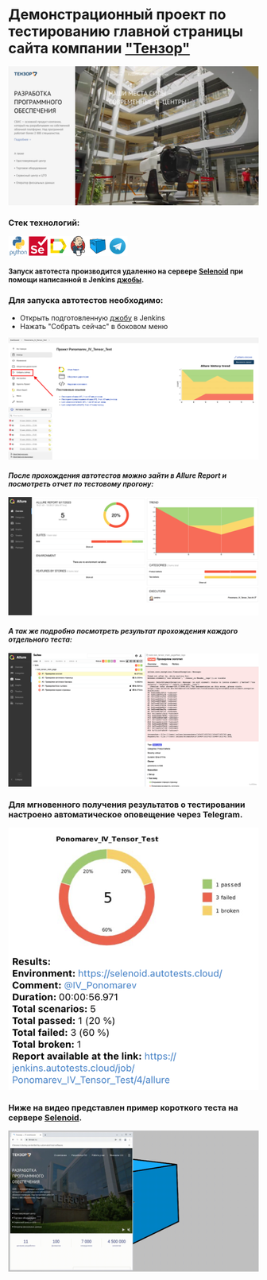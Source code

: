 # Демонстрационный проект по тестированию главной страницы сайта компании <a target="_blank" href="https://tensor.ru/">"Тензор"</a>

![This is an image](design/images/homepage.png)

### Стек технологий:
<img src="design/icons/python-original-wordmark.svg" height="40" width="40" /><img src="design/icons/selenium-original.svg" height="40" width="40" /><img src="design/icons/Allure_Report.png" height="40" width="40" /><img src="design/icons/jenkins-original.svg" height="40" width="40" /><img src="design/icons/Selenoid.png" height="40" width="40" /><img src="design/icons/Telegram.png" height="40" width="40" />

#### Запуск автотеста производится удаленно на сервере <a target="_blank" href="https://selenoid.autotests.cloud/#/">Selenoid</a> при помощи написанной в Jenkins <a target="_blank" href="https://jenkins.autotests.cloud/job/Ponomarev_IV_Tensor_Test/">джобы</a>.

### Для запуска автотестов необходимо:
- Открыть подготовленную <a target="_blank" href="https://jenkins.autotests.cloud/job/Ponomarev_IV_Tensor_Test/">джобу</a> в Jenkins
- Нажать "Собрать сейчас" в боковом меню

![This is an image](design/images/jenkins_1.png)

#### *После прохождения автотестов можно зайти в Allure Report и посмотреть отчет по тестовому прогону:*
![This is an image](design/images/allure_1.png)

#### *А так же подробно посмотреть результат прохождения каждого отдельного теста:*
![This is an image](design/images/allure_2.png)

### Для мгновенного получения результатов о тестировании настроено автоматическое оповещение через Telegram.
![This is an image](design/images/telegram.png)

### Ниже на видео представлен пример короткого теста на сервере <a target="_blank" href="https://selenoid.autotests.cloud/#/">Selenoid</a>.
![Watch the video](design/video/test.gif)
